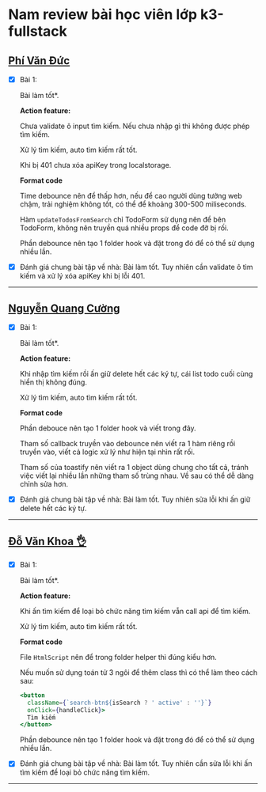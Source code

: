# Nam review bài học viên lớp k3-fullstack

## [Phí Văn Đức](https://github.com/PhiVanDuc/Offline-F8-K3/tree/main/Day-39-JS)

- [x] Bài 1:

  Bài làm tốt\*.

  **Action feature:**

  Chưa validate ô input tìm kiếm. Nếu chưa nhập gì thì không được phép tìm kiếm.

  Xử lý tìm kiếm, auto tìm kiếm rất tốt.

  Khi bị 401 chưa xóa apiKey trong localstorage.

  **Format code**

  Time debounce nên để thấp hơn, nếu để cao người dùng tưởng web chậm, trải nghiệm không tốt, có thể để khoảng 300-500 miliseconds.

  Hàm `updateTodosFromSearch` chỉ TodoForm sử dụng nên để bên TodoForm, không nên truyền quá nhiều props để code đỡ bị rối.

  Phần debounce nên tạo 1 folder hook và đặt trong đó để có thể sử dụng nhiều lần.

- [x] Đánh giá chung bài tập về nhà: Bài làm tốt. Tuy nhiên cần validate ô tìm kiếm và xử lý xóa apiKey khi bị lỗi 401.

---

## [Nguyễn Quang Cường](https://github.com/cuonggold2408/Fullxinach_K3/tree/main/todo-app)

- [x] Bài 1:

  Bài làm tốt\*.

  **Action feature:**

  Khi nhập tìm kiếm rồi ấn giữ delete hết các ký tự, cái list todo cuối cùng hiển thị không đúng.

  Xử lý tìm kiếm, auto tìm kiếm rất tốt.

  **Format code**

  Phần debouce nên tạo 1 folder hook và viết trong đây.

  Tham số callback truyền vào debounce nên viết ra 1 hàm riêng rồi truyền vào, viết cả logic xử lý như hiện tại nhìn rất rối.

  Tham số của toastify nên viết ra 1 object dùng chung cho tất cả, tránh việc viết lại nhiều lần những tham số trùng nhau. Về sau có thể dễ dàng chỉnh sửa hơn.

- [x] Đánh giá chung bài tập về nhà: Bài làm tốt. Tuy nhiên sửa lỗi khi ấn giữ delete hết các ký tự.

---

## [Đỗ Văn Khoa 👌](https://mrkhoadev.github.io/F8-Fullstack-K3/)

- [x] Bài 1:

  Bài làm tốt\*.

  **Action feature:**

  Khi ấn tìm kiếm để loại bỏ chức năng tìm kiếm vẫn call api để tìm kiếm.

  Xử lý tìm kiếm, auto tìm kiếm rất tốt.

  **Format code**

  File `HtmlScript` nên để trong folder helper thì đúng kiểu hơn.

  Nếu muốn sử dụng toán tử 3 ngôi để thêm class thì có thể làm theo cách sau:

  ```jsx
  <button
    className={`search-btn${isSearch ? ' active' : ''}`}
    onClick={handleClick}>
    Tìm kiếm
  </button>
  ```

  Phần debounce nên tạo 1 folder hook và đặt trong đó để có thể sử dụng nhiều lần.

- [x] Đánh giá chung bài tập về nhà: Bài làm tốt. Tuy nhiên cần sửa lỗi khi ấn tìm kiếm để loại bỏ chức năng tìm kiếm.

---
